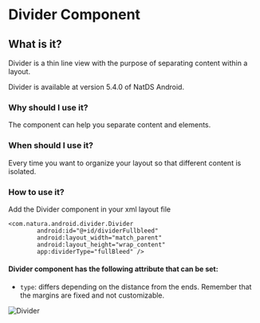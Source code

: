 # Divider Component

## What is it?

Divider is a thin line view with the purpose of separating content within a layout. 

Divider is available at version 5.4.0 of NatDS Android.

### Why should I use it?

The component can help you separate content and elements.

### When should I use it?

Every time you want to organize your layout so that different content is isolated.

### How to use it?

Add the Divider component in your xml layout file
        
```android
<com.natura.android.divider.Divider
        android:id="@+id/dividerFullbleed"
        android:layout_width="match_parent"
        android:layout_height="wrap_content"
        app:dividerType="fullBleed" />
```
#### Divider component has the following attribute that can be set:

- `type`:  differs depending on the distance from the ends.
           Remember that the margins are fixed and not customizable.
           
![Divider](divider.png)

